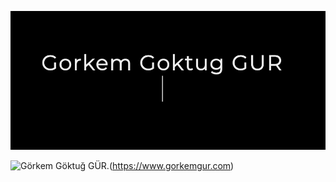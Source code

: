[![Görkem Göktuğ GÜR.](bio.gif)](https://www.gorkemgur.com)

![Görkem Göktuğ GÜR.](https://gitwar.herokuapp.com/badge?username=xml-esd&color=dc143c)(https://www.gorkemgur.com)
